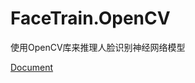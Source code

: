 # FaceTrain.OpenCV
使用OpenCV库来推理人脸识别神经网络模型

[Document](https://laolaolulu.github.io/posts/csharp-scrfd-opencv/)